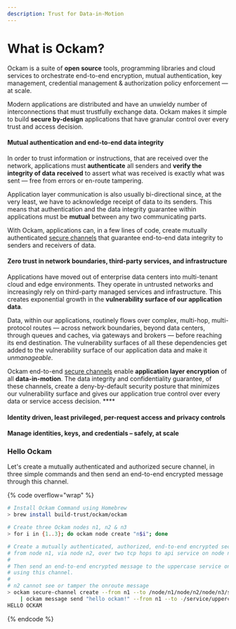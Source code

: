 ```yaml
---
description: Trust for Data-in-Motion
---
```


# What is Ockam?

Ockam is a suite of **open source** tools, programming libraries and cloud services to orchestrate end-to-end encryption, mutual authentication, key management, credential management & authorization policy enforcement — at scale.

Modern applications are distributed and have an unwieldy number of interconnections that must trustfully exchange data. Ockam makes it simple to build **secure by-design** applications that have granular control over every trust and access decision.

#### **Mutual authentication and end-to-end data integrity**

In order to trust information or instructions, that are received over the network, applications must **authenticate** all senders and **verify the integrity of data** **received** to assert what was received is exactly what was sent — free from errors or en-route tampering.

Application layer communication is also usually bi-directional since, at the very least, we have to acknowledge receipt of data to its senders. This means that authentication and the data integrity guarantee within applications must be **mutual** between any two communicating parts.

With Ockam, applications can, in a few lines of code, create mutually authenticated [secure channels](reference/secure-channels.md) that guarantee end-to-end data integrity to senders and receivers of data.

#### **Zero trust in network boundaries,** third-party services, and infrastructure

Applications have moved out of enterprise data centers into multi-tenant cloud and edge environments. They operate in untrusted networks and increasingly rely on third-party managed services and infrastructure. This creates exponential growth in the **vulnerability surface of our application data**.

Data, within our applications, routinely flows over complex, multi-hop, multi-protocol routes — across network boundaries, beyond data centers, through queues and caches, via gateways and brokers — before reaching its end destination. The vulnerability surfaces of all these dependencies get added to the vulnerability surface of our application data and make it _unmanageable_.

Ockam end-to-end [secure channels](reference/secure-channels.md) enable **application layer encryption** of all **data-in-motion**. The data integrity and confidentiality guarantee, of these channels, create a deny-by-default security posture that minimizes our vulnerability surface and gives our application true control over every data or service access decision. ****&#x20;

#### Identity driven, least privileged, per-request access and privacy controls

####

#### Manage identities, keys, and credentials – safely, at scale



### Hello Ockam

Let's create a mutually authenticated and authorized secure channel, in three simple commands and then send an end-to-end encrypted message through this channel.

{% code overflow="wrap" %}
```bash
# Install Ockam Command using Homebrew
> brew install build-trust/ockam/ockam

# Create three Ockam nodes n1, n2 & n3
> for i in {1..3}; do ockam node create "n$i"; done

# Create a mutually authenticated, authorized, end-to-end encrypted secure channel
# from node n1, via node n2, over two tcp hops to api service on node n3.
#
# Then send an end-to-end encrypted message to the uppercase service on n3,
# using this channel.
# 
# n2 cannot see or tamper the onroute message
> ockam secure-channel create --from n1 --to /node/n1/node/n2/node/n3/service/api
    | ockam message send "hello ockam!" --from n1 --to -/service/uppercase
HELLO OCKAM
```
{% endcode %}

